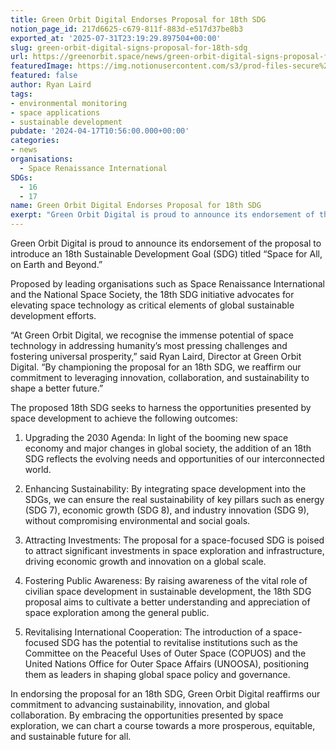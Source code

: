 ```yaml
---
title: Green Orbit Digital Endorses Proposal for 18th SDG
notion_page_id: 217d6625-c679-811f-883d-e517d37be8b3
exported_at: '2025-07-31T23:19:29.897504+00:00'
slug: green-orbit-digital-signs-proposal-for-18th-sdg
url: https://greenorbit.space/news/green-orbit-digital-signs-proposal-for-18th-sdg/
featuredImage: https://img.notionusercontent.com/s3/prod-files-secure%2F46d85076-9cc9-4816-b22e-3f6e1ee2434d%2F06dcc2c3-6b5f-4375-90ab-9baf55af8348%2Fspace18sdg.jpg/size/w=2000?exp=1755007959&sig=GrEPJ2Ywxa1zKpBNWS5s0frHj75ky8ErBz4khOPNUKI&id=fc3683f5-5983-4760-a65e-c3cf583c50e3&table=block&userId=6be61a03-d711-4ab6-ae5d-082d1492ba23
featured: false
author: Ryan Laird
tags:
- environmental monitoring
- space applications
- sustainable development
pubdate: '2024-04-17T10:56:00.000+00:00'
categories:
- news
organisations:
  - Space Renaissance International
SDGs:
  - 16
  - 17
name: Green Orbit Digital Endorses Proposal for 18th SDG
exerpt: "Green Orbit Digital is proud to announce its endorsement of the proposal to introduce an 18th Sustainable Development Goal (SDG)."
---
```


Green Orbit Digital is proud to announce its endorsement of the proposal to introduce an 18th Sustainable Development Goal (SDG) titled “Space for All, on Earth and Beyond.”

Proposed by leading organisations such as Space Renaissance International and the National Space Society, the 18th SDG initiative advocates for elevating space technology as critical elements of global sustainable development efforts.

“At Green Orbit Digital, we recognise the immense potential of space technology in addressing humanity’s most pressing challenges and fostering universal prosperity,” said Ryan Laird, Director at Green Orbit Digital. “By championing the proposal for an 18th SDG, we reaffirm our commitment to leveraging innovation, collaboration, and sustainability to shape a better future.”

The proposed 18th SDG seeks to harness the opportunities presented by space development to achieve the following outcomes:

1. Upgrading the 2030 Agenda: In light of the booming new space economy and major changes in global society, the addition of an 18th SDG reflects the evolving needs and opportunities of our interconnected world.

1. Enhancing Sustainability: By integrating space development into the SDGs, we can ensure the real sustainability of key pillars such as energy (SDG 7), economic growth (SDG 8), and industry innovation (SDG 9), without compromising environmental and social goals.

1. Attracting Investments: The proposal for a space-focused SDG is poised to attract significant investments in space exploration and infrastructure, driving economic growth and innovation on a global scale.

1. Fostering Public Awareness: By raising awareness of the vital role of civilian space development in sustainable development, the 18th SDG proposal aims to cultivate a better understanding and appreciation of space exploration among the general public.

1. Revitalising International Cooperation: The introduction of a space-focused SDG has the potential to revitalise institutions such as the Committee on the Peaceful Uses of Outer Space (COPUOS) and the United Nations Office for Outer Space Affairs (UNOOSA), positioning them as leaders in shaping global space policy and governance.

In endorsing the proposal for an 18th SDG, Green Orbit Digital reaffirms our commitment to advancing sustainability, innovation, and global collaboration. By embracing the opportunities presented by space exploration, we can chart a course towards a more prosperous, equitable, and sustainable future for all.